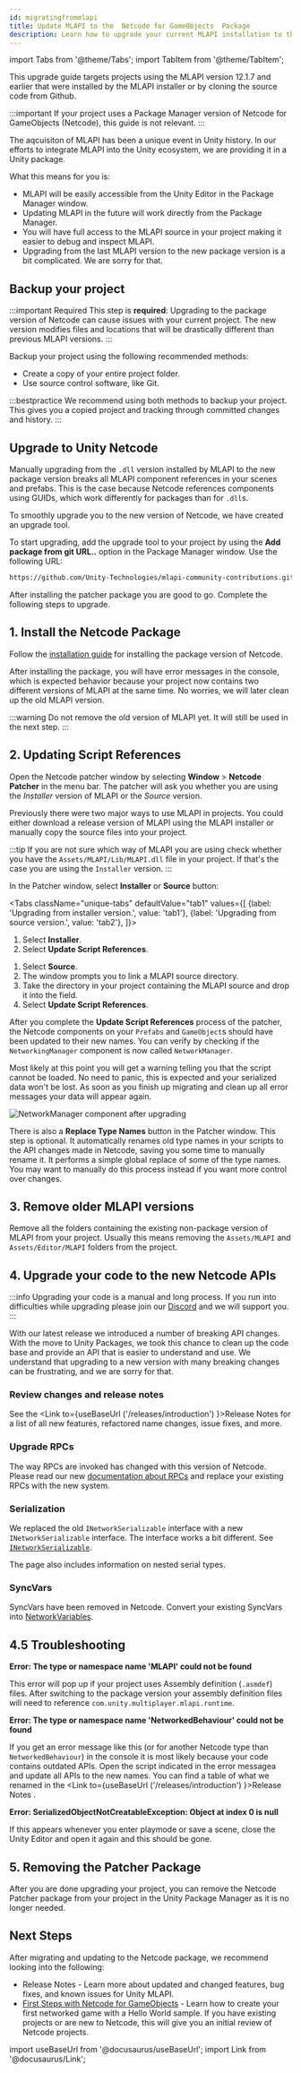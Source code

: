 ```yaml
---
id: migratingfrommlapi
title: Update MLAPI to the  Netcode for GameObjects  Package
description: Learn how to upgrade your current MLAPI installation to the  Netcode for GameObjects package.
---
```


import Tabs from '@theme/Tabs';
import TabItem from '@theme/TabItem';

This upgrade guide targets projects using the MLAPI version 12.1.7 and earlier that were installed by the MLAPI installer or by cloning the source code from Github.

:::important
If your project uses a Package Manager version of  Netcode for GameObjects (Netcode), this guide is not relevant. 
:::

The aqcuisiton of MLAPI has been a unique event in Unity history. In our efforts to integrate MLAPI into the Unity ecosystem, we are providing it in a Unity package.

What this means for you is:

- MLAPI will be easily accessible from the Unity Editor in the Package Manager window.
- Updating MLAPI in the future will work directly from the Package Manager.
- You will have full access to the MLAPI source in your project making it easier to debug and inspect MLAPI.
- Upgrading from the last MLAPI version to the new package version is a bit complicated. We are sorry for that.

## Backup your project

:::important Required
This step is **required**: Upgrading to the package version of Netcode can cause issues with your current project. The new version modifies files and locations that will be drastically different than previous MLAPI versions.
:::

Backup your project using the following recommended methods:

* Create a copy of your entire project folder.
* Use source control software, like Git. 

:::bestpractice
We recommend using both methods to backup your project. This gives you a copied project and tracking through committed changes and history.
:::

##  Upgrade to Unity Netcode

Manually upgrading from the `.dll` version installed by MLAPI to the new package version breaks all MLAPI component references in your scenes and prefabs. This is the case because Netcode references components using GUIDs, which work differently for packages than for `.dll`s. 

To smoothly upgrade you to the new version of Netcode, we have created an upgrade tool.

To start upgrading, add the upgrade tool to your project by using the **Add package from git URL..** option in the Package Manager window. Use the following URL: 

```html
https://github.com/Unity-Technologies/mlapi-community-contributions.git?path=/com.unity.multiplayer.mlapi-patcher
```

After installing the patcher package you are good to go. Complete the following steps to upgrade.

## 1. Install the Netcode Package
Follow the [installation guide](installation.md) for installing the package version of Netcode.

After installing the package, you will have error messages in the console, which is expected behavior because your project now contains two different versions of MLAPI at the same time. No worries, we will later clean up the old MLAPI version.

:::warning
Do not remove the old version of MLAPI yet. It will still be used in the next step.
:::

## 2. Updating Script References

Open the Netcode patcher window by selecting **Window** > **Netcode Patcher** in the menu bar. The patcher will ask you whether you are using the *Installer* version of MLAPI or the *Source* version. 

Previously there were two major ways to use MLAPI in projects. You could either download a release version of MLAPI using the MLAPI installer or manually copy the source files into your project.

:::tip
If you are not sure which way of MLAPI you are using check whether you have the `Assets/MLAPI/Lib/MLAPI.dll` file in your project. If that's the case you are using the `Installer` version.
:::

In the Patcher window, select **Installer** or **Source** button:

<Tabs
  className="unique-tabs"
  defaultValue="tab1"
  values={[
    {label: 'Upgrading from installer version.', value: 'tab1'},
    {label: 'Upgrading from source version.', value: 'tab2'},
  ]}>

<TabItem value="tab1">

1. Select **Installer**.
1. Select **Update Script References**.

</TabItem>
<TabItem value="tab2">

1. Select **Source**. 
1. The window prompts you to link a MLAPI source directory. 
1. Take the directory in your project containing the MLAPI source and drop it into the field. 
1. Select **Update Script References**.

</TabItem>
</Tabs>

After you complete the **Update Script References** process of the patcher, the Netcode components on your `Prefabs` and `GameObject`s should have been updated to their new names. You can verify by checking if the `NetworkingManager` component is now called `NetworkManager`.

Most likely at this point you will get a warning telling you that the script cannot be loaded. No need to panic, this is expected and your serialized data won't be lost. As soon as you finish up migrating and clean up all error messages your data will appear again.

 ![NetworkManager component after upgrading](/img/upgrade-guide/networkmanager-component.png)


There is also a **Replace Type Names** button in the Patcher window. This step is optional. It automatically renames old type names in your scripts to the API changes made in Netcode, saving you some time to manually rename it. It performs a simple global replace of some of the type names. You may want to manually do this process instead if you want more control over changes.

## 3. Remove older MLAPI versions

Remove all the folders containing the existing non-package version of MLAPI from your project. Usually this means removing the `Assets/MLAPI` and `Assets/Editor/MLAPI` folders from the project.

## 4. Upgrade your code to the new Netcode APIs

:::info
Upgrading your code is a manual and long process. If you run into difficulties while upgrading please join our [Discord](https://discord.gg/buMxnnPvTb) and we will support you.
:::

With our latest release we introduced a number of breaking API changes. With the move to Unity Packages, we took this chance to clean up the code base and provide an API that is easier to understand and use. We understand that upgrading to a new version with many breaking changes can be frustrating, and we are sorry for that.

### Review changes and release notes
See the <Link to={useBaseUrl ('/releases/introduction') }>Release Notes</Link> for a list of all new features, refactored name changes, issue fixes, and more.

### Upgrade RPCs

The way RPCs are invoked has changed with this version of Netcode. Please read our new [documentation about RPCs](../advanced-topics/messaging-system.md) and replace your existing RPCs with the new system.

### Serialization

We replaced the old `INetworkSerializable` interface with a new `INetworkSerializable` interface. The interface works a bit different. See [`INetworkSerializable`](../advanced-topics/serialization/inetworkserializable.md).

The page also includes information on nested serial types.

### SyncVars

SyncVars have been removed in Netcode. Convert your existing SyncVars into [NetworkVariables](../basics/networkvariable).

## 4.5 Troubleshooting

**Error: The type or namespace name 'MLAPI' could not be found**

This error will pop up if your project uses Assembly definition (`.asmdef`) files. After switching to the package version your assembly definition files will need to reference `com.unity.multiplayer.mlapi.runtime`.

**Error: The type or namespace name 'NetworkedBehaviour' could not be found**

If you get an error message like this (or for another Netcode type than `NetworkedBehaviour`) in the console it is most likely because your code contains outdated APIs. Open the script indicated in the error messagea and update all APIs to the new names. You can find a table of what we renamed in the <Link to={useBaseUrl ('/releases/introduction') }>Release Notes</Link> .

**Error: SerializedObjectNotCreatableException: Object at index 0 is null**

If this appears whenever you enter playmode or save a scene, close the Unity Editor and open it again and this should be gone.

## 5. Removing the Patcher Package
After you are done upgrading your project, you can remove the Netcode Patcher package from your project in the Unity Package Manager as it is no longer needed.

## Next Steps

After migrating and updating to the Netcode package, we recommend looking into the following:

* <Link to={useBaseUrl ('/releases/introduction') }>Release Notes</Link> - Learn more about updated and changed features, bug fixes, and known issues for Unity MLAPI.
* [First Steps with  Netcode for GameObjects](../tutorials/helloworld/helloworldintro.md) - Learn how to create your first networked game with a Hello World sample. If you have existing projects or are new to Netcode, this will give you an initial review of Netcode projects.

import useBaseUrl from '@docusaurus/useBaseUrl';
import Link from '@docusaurus/Link';